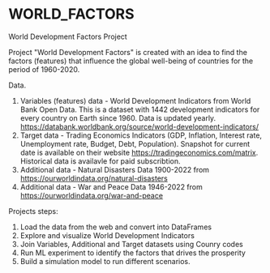 # WORLD_FACTORS
World Development Factors Project

Project "World Development Factors" is created with an idea to find the factors (features) that influence the global well-being of countries for the period of 1960-2020. 

Data.
1. Variables (features) data - World Development Indicators from World Bank Open Data. This is a dataset with 1442 development indicators for every country on Earth since 1960. Data is updated yearly. https://databank.worldbank.org/source/world-development-indicators/
2. Target data - Trading Economics Indicators (GDP, Inflation, Interest rate, Unemployment rate, Budget, Debt, Population). Snapshot for current date is available on their website https://tradingeconomics.com/matrix. Historical data is availavle for paid subscribtion.
3. Additional data - Natural Disasters Data 1900-2022 from https://ourworldindata.org/natural-disasters
4. Additional data - War and Peace Data 1946-2022 from https://ourworldindata.org/war-and-peace

Projects steps:
1. Load the data from the web and convert into DataFrames
2. Explore and visualize World Development Indicators 
3. Join Variables, Additional and Target datasets using Counry codes
4. Run ML experiment to identify the factors that drives the prosperity
5. Build a simulation model to run different scenarios.
